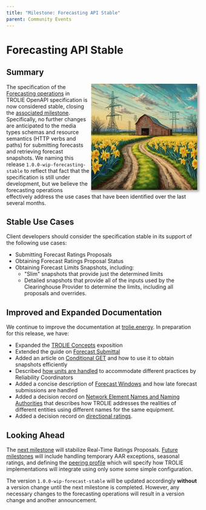 ```yaml
---
title: "Milestone: Forecasting API Stable"
parent: Community Events
---
```


# Forecasting API Stable

## Summary

<img src="../images/TROLIE-springtime.jpg" style="float:right;padding-left:5px;box-shadow: 5px 5px 5px rgba(0, 0, 0, 0.3)" width="280" height="280"/>

The specification of the [Forecasting operations](/spec#tag/Forecasting) in
TROLIE OpenAPI specification is now considered stable, closing the [associated
milestone](https://github.com/trolie/spec/milestone/1). Specifically, no further
changes are anticipated to the media types schemas and resource semantics (HTTP
verbs and paths) for submitting forecasts and retrieving forecast snapshots.  We
naming this release `1.0.0-wip-forecasting-stable` to reflect that fact that the
specification is still under development, but we believe the forecasting
operations effectively address the use cases that have been identified over the
last several months.

## Stable Use Cases

Client developers should consider the specification stable in its support of the following use cases:

* Submitting Forecast Ratings Proposals
* Obtaining Forecast Ratings Proposal Status
* Obtaining Forecast Limits Snapshots, including:
  - "Slim" snapshots that provide just the determined limits
  - Detailed snapshots that provide all of the inputs used by the Clearinghouse
    Provider to determine the limits, including all proposals and overrides.

## Improved and Expanded Documentation

We continue to improve the documentation at [trolie.energy](/). In preparation
for this release, we have:

* Expanded the [TROLIE Concepts](../concepts) exposition
* Extended the guide on [Forecast
  Submittal](/example-narratives/submitting-forecasts)
* Added an article on [Conditional GET](/articles/conditional-GET) and how to use
  it to obtain snapshots efficiently
* Described [how units are handled](/articles/how-units-are-handled) to
  accommodate different practices by Reliability Coordinators
* Added a concise description of [Forecast Windows](/articles/forecast-windows) and how
  late forecast submissions are handled
* Added a decision record on [Network Element Names and Naming
  Authorities](/decision-log/naming) that describes how TROLIE addresses the
  realities of different entities using different names for the same equipment.
* Added a decision record on [directional ratings](/decision-log/directional-ratings).

## Looking Ahead

The [next milestone](https://github.com/trolie/spec/milestone/2) will stabilize
Real-Time Ratings Proposals. [Future
milestones](https://github.com/trolie/spec/milestones) will include handling
temporary AAR exceptions, seasonal ratings, and defining the [peering
profile](https://github.com/trolie/spec/issues/65#issuecomment-1994413248) which
will specify how TROLIE implementations will integrate using only some some
simple configuration.

The version `1.0.0-wip-forecast-stable` will be updated accordingly **without**
a version change until the next milestone is completed. However, any necessary
changes to the forecasting operations will result in a version change and
another announcement.
